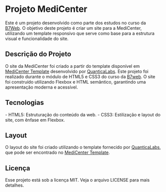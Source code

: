<h1>Projeto MediCenter</h1>

Este é um projeto desenvolvido como parte dos estudos no curso da <a href="https://lp.b7web.com.br/" target="_blank" rel="noopener noreferrer">B7Web</a>. O objetivo deste projeto é criar um site para a MediCenter, utilizando um template responsivo que serve como base para a estrutura visual e funcionalidade do site.

<h2>Descrição do Projeto</h2>

O site da MediCenter foi criado a partir do template disponível em <a href="https://themeforest.net/item/medicenter-responsive-medical-health-template/4000598" target="_blank" rel="noopener noreferrer">MediCenter Template</a> desenvolvido por <a href="https://themeforest.net/user/quanticalabs" target="_blank" rel="noopener noreferrer">QuanticaLabs</a>. Este projeto foi realizado durante o módulo de HTML5 e CSS3 do curso da <a href="https://lp.b7web.com.br/" target="_blank" rel="noopener noreferrer">B7web</a>.  O site foi construído utilizando Flexbox e HTML semântico, garantindo uma apresentação moderna e acessível.

<h2>Tecnologias</h2>
 - HTML5: Estruturação do conteúdo da web.
 - CSS3: Estilização e layout do site, com ênfase em Flexbox.

<h2>Layout</h2>
O layout do site foi criado utilizando o template fornecido por <a href="https://themeforest.net/user/quanticalabs" target="_blank" rel="noopener noreferrer">QuanticaLabs</a>, que pode ser encontrado no <a href="https://themeforest.net/item/medicenter-responsive-medical-health-template/4000598" target="_blank" rel="noopener noreferrer">MediCenter Template</a>.

<h2>Licença</h2>
Esse projeto está sob a licença MIT. Veja o arquivo LICENSE para mais detalhes.